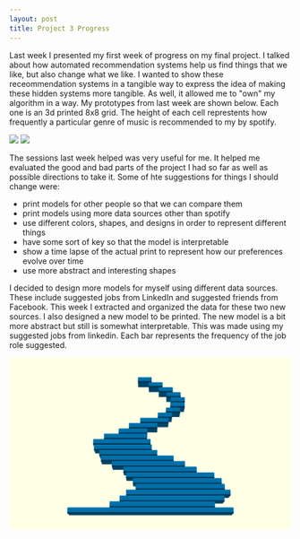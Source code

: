 ```yaml
---
layout: post
title: Project 3 Progress
---
```


Last week I presented my first week of progress on my final project. I talked about how automated recommendation systems help us find things that we like, but also change what we like. I wanted to show these receommendation systems in a tangible way to express the idea of making these hidden systems more tangible. As well, it allowed me to "own" my algorithm in a way. My prototypes from last week are shown below. Each one is an 3d printed 8x8 grid. The height of each cell represtents how frequently a particular genre of music is recommended to my by spotify.

<div>
  <img src="/assets/img/project3/blue.png" style="width:50%">
  <img src="/assets/img/project3/pink.png" style="width:50%">
</div>

The sessions last week helped was very useful for me. It helped me evaluated the good and bad parts of the project I had so far as well as possible directions to take it. Some of hte suggestions for things I should change were:

* print models for other people so that we can compare them
* print models using more data sources other than spotify
* use different colors, shapes, and designs in order to represent different things
* have some sort of key so that the model is interpretable
* show a time lapse of the actual print to represent how our preferences evolve over time
* use more abstract and interesting shapes

I decided to design more models for myself using different data sources. These include suggested jobs from LinkedIn and suggested friends from Facebook. This week I extracted and organized the data for these two new sources. I also designed a new model to be printed. The new model is a bit more abstract but still is somewhat interpretable. This was made using my suggested jobs from linkedin. Each bar represents the frequency of the job role suggested.

![linkedin](/assets/img/project3/linkedin.png)





